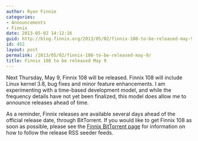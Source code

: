 ```yaml
---
author: Ryan Finnie
categories:
- Announcements
- Finnix
date: 2013-05-02 14:12:16
guid: http://blog.finnix.org/2013/05/02/finnix-108-to-be-released-may-9/
id: 452
layout: post
permalink: /2013/05/02/finnix-108-to-be-released-may-9/
title: Finnix 108 to be released May 9
---
```

Next Thursday, May 9, Finnix 108 will be released. Finnix 108 will include Linux kernel 3.8, bug fixes and minor feature enhancements. I am experimenting with a time-based development model, and while the frequency details have not yet been finalized, this model does allow me to announce releases ahead of time.

As a reminder, Finnix releases are available several days ahead of the official release date, through BitTorrent. If you would like to get Finnix 108 as soon as possible, please see the [Finnix BitTorrent page](http://www.finnix.org/BitTorrent) for information on how to follow the release RSS seeder feeds.
